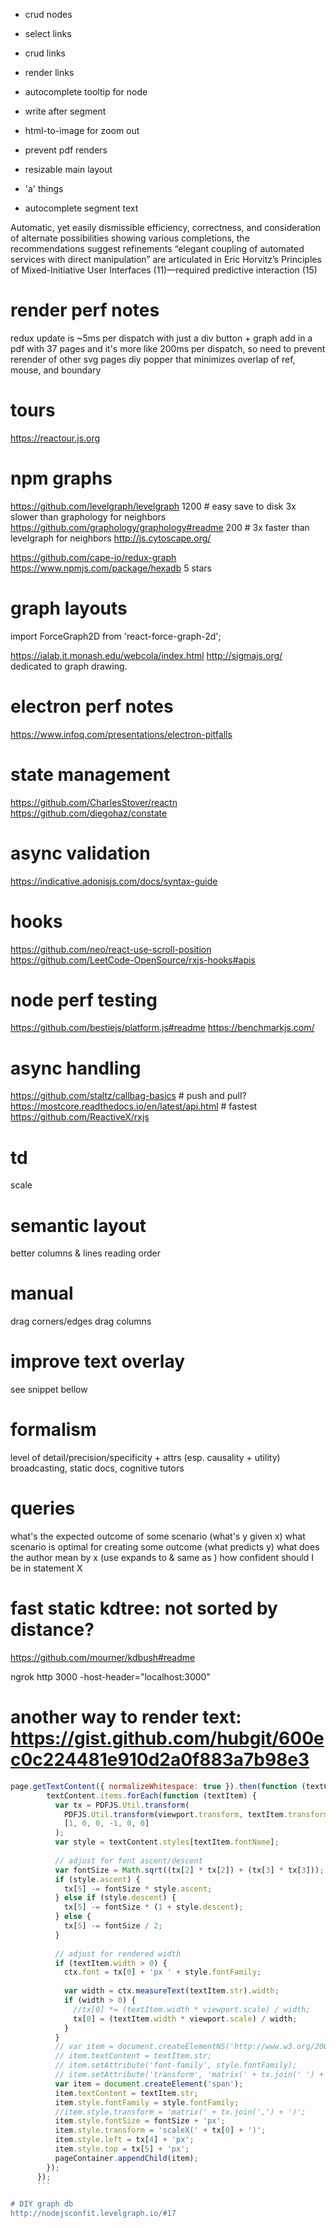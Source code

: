 - crud nodes
- select links
- crud links
- render links

- autocomplete tooltip for node

- write after segment 


- html-to-image for zoom out

- prevent pdf renders

- resizable main layout

- 'a' things

- autocomplete segment text

Automatic, yet easily dismissible
efficiency, correctness, and consideration of alternate possibilities
showing various completions, the recommendations suggest refinements
“elegant coupling of automated services with
direct manipulation” are articulated in Eric Horvitz’s Principles of
Mixed-Initiative User Interfaces (11)—required 
predictive interaction (15)



# render perf notes
redux update is ~5ms per dispatch with just a div button + graph
add in a pdf with 37 pages and it's more like 200ms per dispatch, so
need to prevent rerender of other svg pages
diy popper that minimizes overlap of ref, mouse, and boundary

# tours
https://reactour.js.org

# npm graphs 
https://github.com/levelgraph/levelgraph 1200 # easy save to disk 3x slower than graphology for neighbors
https://github.com/graphology/graphology#readme 200 # 3x faster than levelgraph for neighbors
http://js.cytoscape.org/

https://github.com/cape-io/redux-graph
https://www.npmjs.com/package/hexadb 5 stars

# graph layouts
import ForceGraph2D from 'react-force-graph-2d';

https://ialab.it.monash.edu/webcola/index.html
http://sigmajs.org/ dedicated to graph drawing.

# electron perf notes
https://www.infoq.com/presentations/electron-pitfalls

# state management
https://github.com/CharlesStover/reactn
https://github.com/diegohaz/constate

# async validation
https://indicative.adonisjs.com/docs/syntax-guide

# hooks
https://github.com/neo/react-use-scroll-position
https://github.com/LeetCode-OpenSource/rxjs-hooks#apis

# node perf testing
https://github.com/bestiejs/platform.js#readme
https://benchmarkjs.com/

# async handling
https://github.com/staltz/callbag-basics # push and pull?
https://mostcore.readthedocs.io/en/latest/api.html # fastest
https://github.com/ReactiveX/rxjs


# td
scale

# semantic layout
better columns & lines
reading order

# manual 
drag corners/edges
drag columns

# improve text overlay
see snippet bellow

# formalism
level of detail/precision/specificity + attrs (esp. causality + utility)
broadcasting, static docs, cognitive tutors

# queries
what's the expected outcome of some scenario (what's y given x)
what scenario is optimal for creating some outcome (what predicts y)
what does the author mean by x (use expands to & same as )
how confident should I be in statement X

# fast static kdtree: not sorted by distance?
https://github.com/mourner/kdbush#readme

ngrok http 3000 -host-header="localhost:3000"


# another way to render text: https://gist.github.com/hubgit/600ec0c224481e910d2a0f883a7b98e3
```js
page.getTextContent({ normalizeWhitespace: true }).then(function (textContent) {
        textContent.items.forEach(function (textItem) {
          var tx = PDFJS.Util.transform(
            PDFJS.Util.transform(viewport.transform, textItem.transform),
            [1, 0, 0, -1, 0, 0]
          );
          var style = textContent.styles[textItem.fontName];
          
          // adjust for font ascent/descent
          var fontSize = Math.sqrt((tx[2] * tx[2]) + (tx[3] * tx[3]));
          if (style.ascent) {
            tx[5] -= fontSize * style.ascent;
          } else if (style.descent) {
            tx[5] -= fontSize * (1 + style.descent);
          } else {
            tx[5] -= fontSize / 2;
          }
          
          // adjust for rendered width
          if (textItem.width > 0) {
            ctx.font = tx[0] + 'px ' + style.fontFamily;
            
            var width = ctx.measureText(textItem.str).width;
            if (width > 0) {
              //tx[0] *= (textItem.width * viewport.scale) / width;
              tx[0] = (textItem.width * viewport.scale) / width;
            }
          }
          // var item = document.createElementNS('http://www.w3.org/2000/svg', 'svg:text');
          // item.textContent = textItem.str;
          // item.setAttribute('font-family', style.fontFamily);
          // item.setAttribute('transform', 'matrix(' + tx.join(' ') + ')');
          var item = document.createElement('span');
          item.textContent = textItem.str;
          item.style.fontFamily = style.fontFamily;
          //item.style.transform = 'matrix(' + tx.join(',') + ')';
          item.style.fontSize = fontSize + 'px';
          item.style.transform = 'scaleX(' + tx[0] + ')';
          item.style.left = tx[4] + 'px';
          item.style.top = tx[5] + 'px';
          pageContainer.appendChild(item);
        });
      });
      ```

# DIY graph db
http://nodejsconfit.levelgraph.io/#17